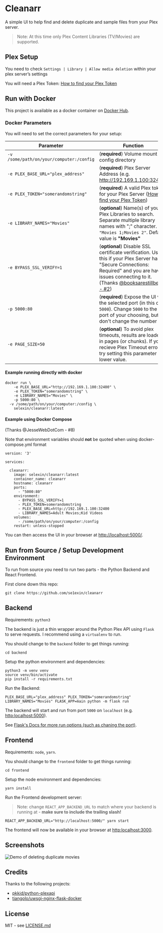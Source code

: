 # Cleanarr

A simple UI to help find and delete duplicate and sample files from your Plex server.

> Note: At this time only Plex Content Libraries (TV/Movies) are supported.

## Plex Setup
You need to check `Settings | Library | Allow media deletion` within your plex server’s settings

You will need a Plex Token: [How to find your Plex Token](https://support.plex.tv/articles/204059436-finding-an-authentication-token-x-plex-token/)

## Run with Docker

This project is available as a docker container on [Docker Hub](https://hub.docker.com/r/selexin/cleanarr).

### Docker Parameters

You will need to set the correct parameters for your setup:

| Parameter | Function |
| ----- | --- |
| `-v /some/path/on/your/computer:/config` | (**required**) Volume mount for config directory |
| `-e PLEX_BASE_URL="plex_address"` | (**required**) Plex Server Address (e.g. http://192.169.1.100:32400) |
| `-e PLEX_TOKEN="somerandomstring"` | (**required**) A valid Plex token for your Plex Server ([How to find your Plex Token](https://support.plex.tv/articles/204059436-finding-an-authentication-token-x-plex-token/)) |
| `-e LIBRARY_NAMES="Movies"`| (**optional**) Name(s) of your Plex Libraries to search. Separate multiple library names with ";" character. E.g. `"Movies 1;Movies 2"`. Default value is **"Movies"** |
| `-e BYPASS_SSL_VERIFY=1` | (**optional**) Disable SSL certificate verification. Use this if your Plex Server has "Secure Connections: Required" and you are having issues connecting to it. (Thanks [@booksarestillbetter - #2](https://github.com/se1exin/cleanarr/issues/2)) |
| `-p 5000:80` | (**required**) Expose the UI via the selected port (in this case `5000`). Change `5000` to the port of your choosing, but don't change the number `80`. |
| `-e PAGE_SIZE=50` | (**optional**) To avoid plex timeouts, results are loaded in pages (or chunks). If you recieve Plex Timeout errors, try setting this parameter to a lower value. |


#### Example running directly with docker
```
docker run \
	-e PLEX_BASE_URL="http://192.169.1.100:32400" \
	-e PLEX_TOKEN="somerandomstring" \
	-e LIBRARY_NAMES="Movies" \
	-p 5000:80 \
  -v /some/path/on/your/computer:/config \
	selexin/cleanarr:latest
```

#### Example using Docker Compose
(Thanks @JesseWebDotCom - #8)

Note that environment variables should **not** be quoted when using docker-compose.yml format

```
version: '3'

services:

  cleanarr:
    image: selexin/cleanarr:latest
    container_name: cleanarr
    hostname: cleanarr
    ports:
      - "5000:80"
    environment:
      - BYPASS_SSL_VERIFY=1
      - PLEX_TOKEN=somerandomstring
      - PLEX_BASE_URL=http://192.169.1.100:32400
      - LIBRARY_NAMES=Adult Movies;Kid Videos
    volumes:
      - /some/path/on/your/computer:/config
    restart: unless-stopped
```


You can then access the UI in your browser at [http://localhost:5000/](http://localhost:5000/).

## Run from Source / Setup Development Environment

To run from source you need to run two parts - the Python Backend and React Frontend.

First clone down this repo:
```
git clone https://github.com/se1exin/cleanarr
```

## Backend

Requirements: `python3`

The backend is just a thin wrapper around the Python Plex API using `Flask` to serve requests. I recommend using a `virtualenv` to run.

You should change to the `backend` folder to get things running:
```
cd backend
```

Setup the python environment and dependencies:
```
python3 -m venv venv
source venv/bin/activate
pip install -r requirements.txt
```

Run the Backend:
```
PLEX_BASE_URL="plex_address" PLEX_TOKEN="somerandomstring" LIBRARY_NAMES="Movies" FLASK_APP=main python -m flask run
```

The backend will start and run from port `5000` on `localhost` (e.g. [http:localhost:5000](http:localhost:5000)).

See [Flask's Docs for more run options (such as chaning the port)](https://flask.palletsprojects.com/en/1.1.x/cli/).

## Frontend

Requirements: `node`, `yarn`.

You should change to the `frontend` folder to get things running:
```
cd frontend
```

Setup the node environment and dependencies:
```
yarn install
```

Run the Frontend development server:

>Note: change `REACT_APP_BACKEND_URL` to match where your backend is running at - **make sure to include the trailing slash!**
```
REACT_APP_BACKEND_URL="http://localhost:5000/" yarn start
```

The frontend will now be available in your browser at [http:localhost:3000](http:localhost:3000).

## Screenshots

![Demo of deleting duplicate movies](screenshots/demo.gif)


## Credits
Thanks to the following projects:
- [pkkid/python-plexapi](https://github.com/pkkid/python-plexapi)
- [tiangolo/uwsgi-nginx-flask-docker](https://github.com/tiangolo/uwsgi-nginx-flask-docker)

## License
MIT - see [LICENSE.md](https://github.com/se1exin/cleanarr/blob/master/LICENSE.md)